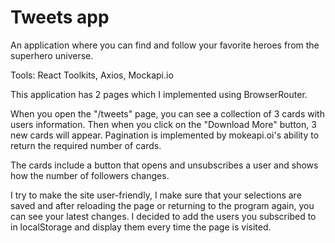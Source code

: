 # Tweets app

An application where you can find and follow your favorite heroes from the superhero universe.

Tools: React Toolkits, Axios, Mockapi.io

This application has 2 pages which I implemented using BrowserRouter.

When you open the "/tweets" page, you can see a collection of 3 cards with users information. Then when you click on the "Download More" button, 3 new cards will appear.
Pagination is implemented by mokeapi.oi's ability to return the required number of cards.

The cards include a button that opens and unsubscribes a user and shows how the number of followers changes.

I try to make the site user-friendly, I make sure that your selections are saved and after reloading the page or returning to the program again, you can see your latest changes. I decided to add the users you subscribed to in localStorage and display them every time the page is visited.
